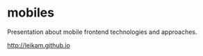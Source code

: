 mobiles
=======

Presentation about mobile frontend technologies and approaches.

http://leikam.github.io
